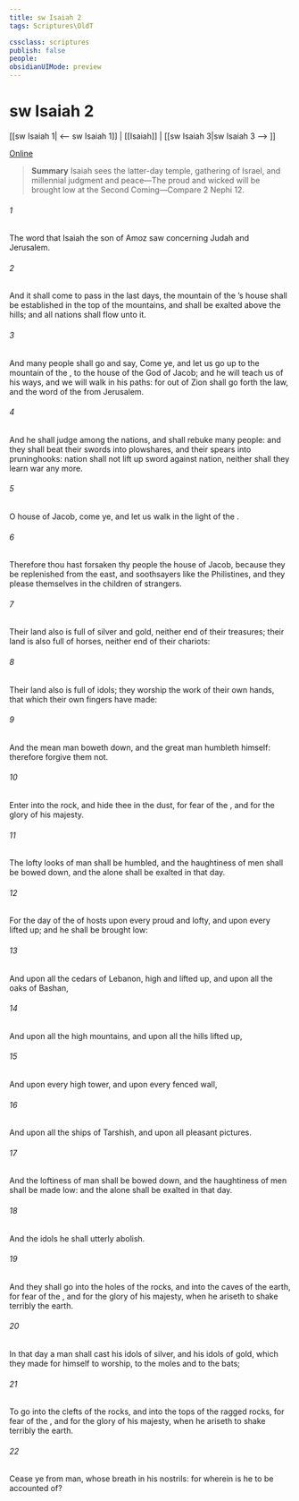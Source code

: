 ```yaml
---
title: sw Isaiah 2
tags: Scriptures\OldT

cssclass: scriptures
publish: false
people:
obsidianUIMode: preview
---
```


# sw Isaiah 2
[[sw Isaiah 1| <-- sw Isaiah 1]] | [[Isaiah]] | [[sw Isaiah 3|sw Isaiah 3 --> ]]

[Online](https://churchofjesuschrist.org/study/scriptures/ot/isa/2?lang=eng)

> __Summary__
Isaiah sees the latter-day temple, gathering of Israel, and millennial judgment and peace—The proud and wicked will be brought low at the Second Coming—Compare 2 Nephi 12.

###### 1 
The word that Isaiah the son of Amoz saw concerning Judah and Jerusalem.

###### 2 
And it shall come to pass in the last days,  the mountain of the ’s house shall be established in the top of the mountains, and shall be exalted above the hills; and all nations shall flow unto it.

###### 3 
And many people shall go and say, Come ye, and let us go up to the mountain of the , to the house of the God of Jacob; and he will teach us of his ways, and we will walk in his paths: for out of Zion shall go forth the law, and the word of the  from Jerusalem.

###### 4 
And he shall judge among the nations, and shall rebuke many people: and they shall beat their swords into plowshares, and their spears into pruninghooks: nation shall not lift up sword against nation, neither shall they learn war any more.

###### 5 
O house of Jacob, come ye, and let us walk in the light of the .

###### 6 
Therefore thou hast forsaken thy people the house of Jacob, because they be replenished from the east, and  soothsayers like the Philistines, and they please themselves in the children of strangers.

###### 7 
Their land also is full of silver and gold, neither  end of their treasures; their land is also full of horses, neither  end of their chariots:

###### 8 
Their land also is full of idols; they worship the work of their own hands, that which their own fingers have made:

###### 9 
And the mean man boweth down, and the great man humbleth himself: therefore forgive them not.

###### 10 
Enter into the rock, and hide thee in the dust, for fear of the , and for the glory of his majesty.

###### 11 
The lofty looks of man shall be humbled, and the haughtiness of men shall be bowed down, and the  alone shall be exalted in that day.

###### 12 
For the day of the  of hosts  upon every  proud and lofty, and upon every  lifted up; and he shall be brought low:

###### 13 
And upon all the cedars of Lebanon,  high and lifted up, and upon all the oaks of Bashan,

###### 14 
And upon all the high mountains, and upon all the hills  lifted up,

###### 15 
And upon every high tower, and upon every fenced wall,

###### 16 
And upon all the ships of Tarshish, and upon all pleasant pictures.

###### 17 
And the loftiness of man shall be bowed down, and the haughtiness of men shall be made low: and the  alone shall be exalted in that day.

###### 18 
And the idols he shall utterly abolish.

###### 19 
And they shall go into the holes of the rocks, and into the caves of the earth, for fear of the , and for the glory of his majesty, when he ariseth to shake terribly the earth.

###### 20 
In that day a man shall cast his idols of silver, and his idols of gold, which they made  for himself to worship, to the moles and to the bats;

###### 21 
To go into the clefts of the rocks, and into the tops of the ragged rocks, for fear of the , and for the glory of his majesty, when he ariseth to shake terribly the earth.

###### 22 
Cease ye from man, whose breath  in his nostrils: for wherein is he to be accounted of?


